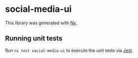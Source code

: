 # social-media-ui

This library was generated with [Nx](https://nx.dev).

## Running unit tests

Run `nx test social-media-ui` to execute the unit tests via [Jest](https://jestjs.io).
